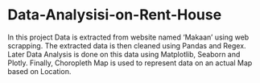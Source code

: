 # Data-Analysisi-on-Rent-House
In this project Data is extracted from website named ‘Makaan’ using web scrapping.  The extracted data is then cleaned using Pandas and Regex. Later Data Analysis is done on this data using Matplotlib, Seaborn and Plotly. Finally, Choropleth Map is used to represent data on an actual Map based on Location.
